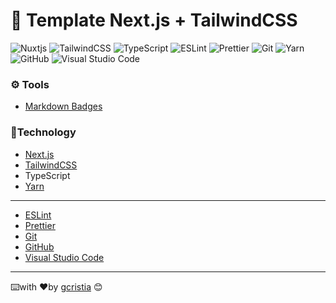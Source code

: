 # 🧩 Template Next.js + TailwindCSS

![Nuxtjs](https://img.shields.io/badge/Nuxt-002E3B?style=for-the-badge&logo=nuxtdotjs&logoColor=#00DC82)
![TailwindCSS](https://img.shields.io/badge/tailwindcss-%2338B2AC.svg?style=for-the-badge&logo=tailwind-css&logoColor=white)
![TypeScript](https://img.shields.io/badge/typescript-%23007ACC.svg?style=for-the-badge&logo=typescript&logoColor=white)
![ESLint](https://img.shields.io/badge/eslint-3A33D1?style=for-the-badge&logo=eslint&logoColor=white)
![Prettier](https://img.shields.io/badge/prettier-1A2C34?style=for-the-badge&logo=prettier&logoColor=F7BA3E)
![Git](https://img.shields.io/badge/git-%23F05033.svg?style=for-the-badge&logo=git&logoColor=white)
![Yarn](https://img.shields.io/badge/yarn-%232C8EBB.svg?style=for-the-badge&logo=yarn&logoColor=white)
![GitHub](https://img.shields.io/badge/github-%23121011.svg?style=for-the-badge&logo=github&logoColor=white)
![Visual Studio Code](https://img.shields.io/badge/Visual%20Studio%20Code-0078d7.svg?style=for-the-badge&logo=visual-studio-code&logoColor=white)

### ⚙️ Tools
*  [Markdown Badges](https://github.com/Ileriayo/markdown-badges)

### 📝Technology

* [Next.js](https://nextjs.org/)
* [TailwindCSS](https://tailwindcss.com/)
* TypeScript
* [Yarn](https://yarnpkg.com/)

---
* [ESLint](https://eslint.org/)
* [Prettier](https://prettier.io/)
* [Git](https://git-scm.com/)
* [GitHub](https://github.com/)
* [Visual Studio Code](https://code.visualstudio.com/)

---
⌨️with ❤️by [gcristia](https://github.com/gcristia) 😊 